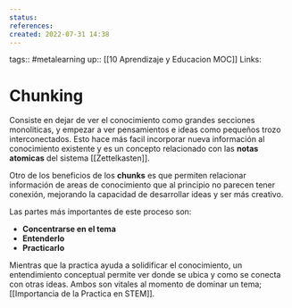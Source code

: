 ```yaml
---
status:
references:
created: 2022-07-31 14:38
---
```

tags:: #metalearning 
up:: [[10 Aprendizaje y Educacion MOC]]
Links: 
# Chunking
Consiste en dejar de ver el conocimiento como grandes secciones monoliticas, y empezar a ver pensamientos e ideas como pequeños trozo interconectados. Esto hace más facil incorporar nueva información al conocimiento existente y es un concepto relacionado con las **notas atomicas** del sistema [[Zettelkasten]].

Otro de los beneficios de los **chunks** es que permiten relacionar información de areas de conocimiento que al principio no parecen tener conexión, mejorando la capacidad de desarrollar ideas y ser más creativo.

Las partes más importantes de este proceso son:
- **Concentrarse en el tema**
- **Entenderlo**
- **Practicarlo** 

Mientras que la practica ayuda a solidificar el conocimiento, un entendimiento conceptual permite ver donde se ubica y como se conecta con otras ideas. Ambos son vitales al momento de dominar un tema; [[Importancia de la Practica en STEM]].